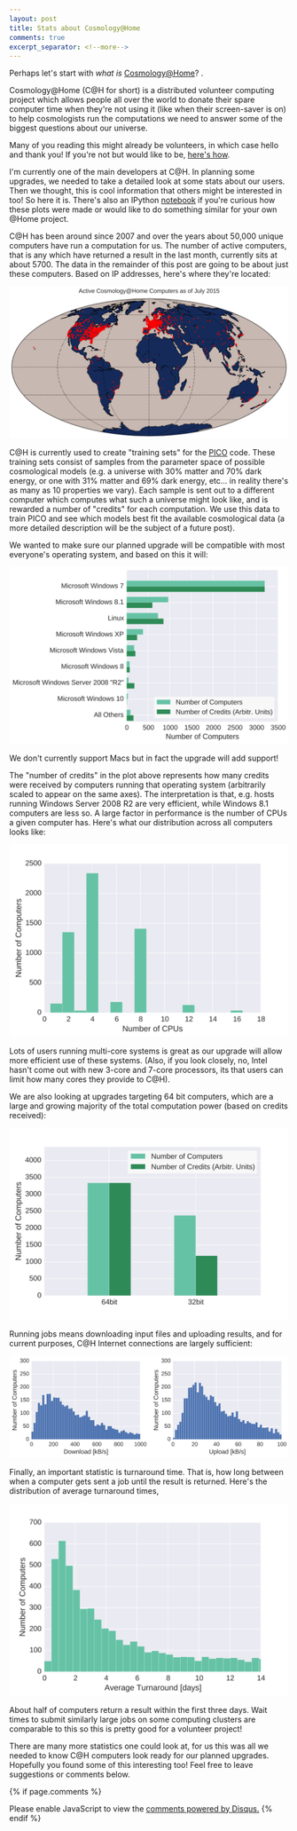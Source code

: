 ```yaml
---
layout: post
title: Stats about Cosmology@Home
comments: true
excerpt_separator: <!--more-->
---
```


Perhaps let's start with *what is* [Cosmology@Home](http://www.cosmologyathome.org)? .  

Cosmology@Home (C@H for short) is a distributed volunteer computing project which allows people all over the world to donate their spare computer time when they're not using it (like when their screen-saver is on) to help cosmologists run the computations we need to answer some of the biggest questions about our universe.

<!--more-->

Many of you reading this might already be volunteers, in which case hello and thank you! If you're not but would like to be, [here's how](http://www.cosmologyathome.org/join.php).

I'm currently one of the main developers at C@H. In planning some upgrades, we needed to take a detailed look at some stats about our users. Then we thought, this is cool information that others might be interested in too! So here it is. There's also an IPython [notebook](http://nbviewer.ipython.org/github/marius311/marius311.github.io/blob/master/public/posts/ch/stats.ipynb) if you're curious how these plots were made or would like to do something similar for your own @Home project.

C@H has been around since 2007 and over the years about 50,000 unique computers have run a computation for us. The number of active computers, that is any which have returned a result in the last month, currently sits at about 5700. The data in the remainder of this post are going to be about just these computers. Based on IP addresses, here's where they're located:

<img src="/public/posts/ch/world.svg" alt="World" title="Obviously this blue part here is the land...">

C@H is currently used to create "training sets" for the [PICO](https://sites.google.com/a/ucdavis.edu/pico) code. These training sets consist of samples from the parameter space of possible cosmological models (e.g. a universe with 30% matter and 70% dark energy, or one with 31% matter and 69% dark energy, etc... in reality there's as many as 10 properties we vary). Each sample is sent out to a different computer which computes what such a universe might look like, and is rewarded a number of "credits" for each computation. We use this data to train PICO and see which models best fit the available cosmological data (a more detailed description will be the subject of a future post).

We wanted to make sure our planned upgrade will be compatible with most everyone's operating system, and based on this it will:

![Operating Systems](/public/posts/ch/hosts.svg)

We don't currently support Macs but in fact the upgrade will add support!

The "number of credits" in the plot above represents how many credits were received by computers running that operating system (arbitrarily scaled to appear on the same axes). The interpretation is that, e.g. hosts running Windows Server 2008 R2 are very efficient, while Windows 8.1 computers are less so. A large factor in performance is the number of CPUs a given computer has. Here's what our distribution across all computers looks like:

![Cpus](/public/posts/ch/cpus.svg)

Lots of users running multi-core systems is great as our upgrade will allow more efficient use of these systems. (Also, if you look closely, no, Intel hasn't come out with new 3-core and 7-core processors, its that users can limit how many cores they provide to C@H). 

We are also looking at upgrades targeting 64 bit computers, which are a large and growing majority of the total computation power (based on credits received):

![32vs64](/public/posts/ch/32vs64.svg)


Running jobs means downloading input files and uploading results, and for current purposes, C@H Internet connections are largely sufficient:

![Transfer](/public/posts/ch/transfer.svg)

Finally, an important statistic is turnaround time. That is, how long between when a computer gets sent a job until the result is returned. Here's the distribution of average turnaround times, 

![Turnaround](/public/posts/ch/turnaround.svg)

About half of computers return a result within the first three days. Wait times to submit similarly large jobs on some computing clusters are comparable to this so this is pretty good for a volunteer project! 

There are many more statistics one could look at, for us this was all we needed to know C@H computers look ready for our planned upgrades. Hopefully you found some of this interesting too! Feel free to leave suggestions or comments below.

{% if page.comments %}
<div id="disqus_thread"></div>
<script type="text/javascript">
    /* * * CONFIGURATION VARIABLES * * */
    var disqus_shortname = 'cosmicmar';
    
    /* * * DON'T EDIT BELOW THIS LINE * * */
    (function() {
        var dsq = document.createElement('script'); dsq.type = 'text/javascript'; dsq.async = true;
        dsq.src = '//' + disqus_shortname + '.disqus.com/embed.js';
        (document.getElementsByTagName('head')[0] || document.getElementsByTagName('body')[0]).appendChild(dsq);
    })();
</script>
<noscript>Please enable JavaScript to view the <a href="https://disqus.com/?ref_noscript" rel="nofollow">comments powered by Disqus.</a></noscript>
{% endif %}
